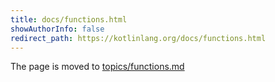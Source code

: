 ```yaml
---
title: docs/functions.html
showAuthorInfo: false
redirect_path: https://kotlinlang.org/docs/functions.html
---
```


The page is moved to [topics/functions.md](docs/topics/functions.md)
